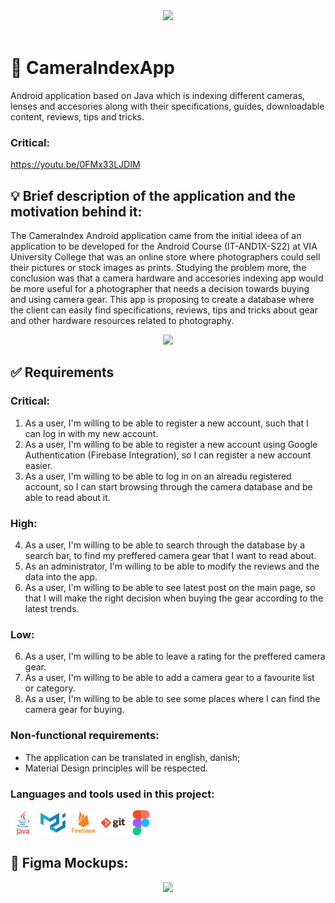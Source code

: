 <div id="header" align="center">
  <img src="https://i.imgur.com/mIVOQH4.png"/>
</div>

<br>




# 📸  CameraIndexApp 
Android application based on Java which is indexing different cameras, lenses and accesories along with 
their specifications, guides, downloadable content, reviews, tips and tricks.

### Critical:
https://youtu.be/0FMx33LJDIM


## 💡  Brief description of the application and the motivation behind it:

The CameraIndex Android application came from the initial ideea of an application to be developed for the Android Course (IT-AND1X-S22) at VIA University College that was an online store where photographers could sell their pictures or stock images as prints. 
Studying the problem more, the conclusion was that a camera hardware and accesories indexing app would be more useful for a photographer that needs a decision towards buying and using camera gear. This app is proposing to create a database where the client can easily find specifications, reviews, tips and tricks about gear and other hardware resources related to photography.

<div id="header" align="center">
  <img src="https://media0.giphy.com/media/UQJlZ2OcaCA2RLfGiZ/giphy.gif?cid=ecf05e47x9yio5u6tkgd66755aaiuha9apcrmso5zevescau&rid=giphy.gif&ct=s" width="100"/>
</div>

## ✅  Requirements 

### Critical:
1. As a user, I'm willing to be able to register a new account, such that I can log in with my new account.
2. As a user, I'm willing to be able to register a new account using Google Authentication (Firebase Integration), so I can register a new account easier.
3. As a user, I'm willing to be able to log in on an alreadu registered account, so I can start browsing through the camera database and be able to read about it.


### High:
4. As a user, I'm willing to be able to search through the database by a search bar, to find my preffered camera gear that I want to read about.
5. As an administrator, I'm willing to be able to modify the reviews and the data into the app.
6. As a user, I'm willing to be able to see latest post on the main page, so that I will make the right decision when buying the gear according to the latest trends.


### Low: 
6. As a user, I'm willing to be able to leave a rating for the preffered camera gear.
7. As a user, I'm willing to be able to add a camera gear to a favourite list or category.
8. As a user, I'm willing to be able to see some places where I can find the camera gear for buying.

### Non-functional requirements:
 - The application can be translated in english, danish;
 - Material Design principles will be respected.

### Languages and tools used in this project:
<div>
  <img src="https://github.com/devicons/devicon/blob/master/icons/java/java-original-wordmark.svg" title="Java" alt="Java" width="40" height="40"/>&nbsp;
  <img src="https://github.com/devicons/devicon/blob/master/icons/materialui/materialui-original.svg" title="Material UI" alt="Material UI" width="40" height="40"/>&nbsp;
  <img src="https://github.com/devicons/devicon/blob/master/icons/firebase/firebase-plain-wordmark.svg" title="Firebase" alt="Firebase" width="40" height="40"/>&nbsp;
  <img src="https://github.com/devicons/devicon/blob/master/icons/git/git-original-wordmark.svg" title="Git" **alt="Git" width="40" height="40"/>
<img src="https://github.com/devicons/devicon/blob/master/icons/figma/figma-original.svg" title="Figma" alt="Figma" width="40" height="40"/>&nbsp;
  </div>


## 📱  Figma Mockups: 
<div id="header" align="center">
  <img src="https://i.imgur.com/KpF2OEr.png"  />
</div>
